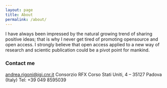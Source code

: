 ```yaml
---
layout: page
title: About
permalink: /about/
---
```



I have always been impressed by the natural growing trend of sharing positive ideas; that is why I never get tired of promoting opensource and open access. I strongly believe that open access applied to a new way of research and scientic publication could be a pivot point for mankind.

### Contact me

[andrea.rigoni@igi.cnr.it](mailto:andrea.rigoni@igi.cnr.it)
Consorzio RFX
Corso Stati Uniti, 4 – 35127 Padova (Italy) 
Tel: +39 049 8595039
